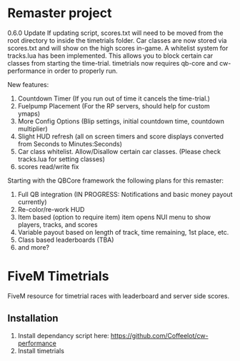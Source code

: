 # Remaster project


0.6.0 Update
If updating script, scores.txt will need to be moved from the root directory to inside the timetrials folder.
Car classes are now stored via scores.txt and will show on the high scores in-game.
A whitelist system for tracks.lua has been implemented. This allows you to block certain car classes from starting the time-trial.
timetrials now requires qb-core and cw-performance in order to properly run.



New features:
1. Countdown Timer (If you run out of time it cancels the time-trial.)
2. Fuelpump Placement (For the RP servers, should help for custom ymaps)
3. More Config Options (Blip settings, initial countdown time, countdown multiplier)
4. Slight HUD refresh (all on screen timers and score displays converted from Seconds to Minutes:Seconds)
5. Car class whitelist. Allow/Disallow certain car classes. (Please check tracks.lua for setting classes)
6. scores read/write fix


Starting with the QBCore framework the following plans for this remaster:
1. Full QB integration (IN PROGRESS: Notifications and basic money payout currently)
2. Re-color/re-work HUD
3. Item based (option to require item) item opens NUI menu to show players, tracks, and scores
4. Variable payout based on length of track, time remaining, 1st place, etc.
5. Class based leaderboards (TBA)
6. and more?

# FiveM Timetrials

FiveM resource for timetrial races with leaderboard and server side scores.

## Installation

1. Install dependancy script here: https://github.com/Coffeelot/cw-performance
2. Install timetrials


